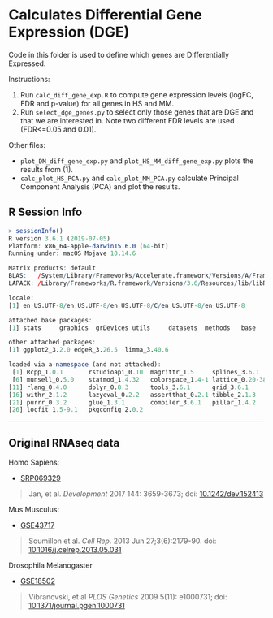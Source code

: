 # Calculates Differential Gene Expression (DGE)

Code in this folder is used to define which genes are Differentially Expressed.


Instructions:
1. Run `calc_diff_gene_exp.R` to compute gene expression levels (logFC, FDR and p-value) for all genes in HS and MM.
2. Run `select_dge_genes.py` to select only those genes that are DGE and that we are interested in. Note two different FDR levels are used (FDR<=0.05 and 0.01).


Other files:
- `plot_DM_diff_gene_exp.py` and `plot_HS_MM_diff_gene_exp.py` plots the results from (1).
- `calc_plot_HS_PCA.py` and `calc_plot_MM_PCA.py` calculate Principal Component Analysis (PCA) and plot the results.

## R Session Info
```R
> sessionInfo()
R version 3.6.1 (2019-07-05)
Platform: x86_64-apple-darwin15.6.0 (64-bit)
Running under: macOS Mojave 10.14.6

Matrix products: default
BLAS:   /System/Library/Frameworks/Accelerate.framework/Versions/A/Frameworks/vecLib.framework/Versions/A/libBLAS.dylib
LAPACK: /Library/Frameworks/R.framework/Versions/3.6/Resources/lib/libRlapack.dylib

locale:
[1] en_US.UTF-8/en_US.UTF-8/en_US.UTF-8/C/en_US.UTF-8/en_US.UTF-8

attached base packages:
[1] stats     graphics  grDevices utils     datasets  methods   base     

other attached packages:
[1] ggplot2_3.2.0 edgeR_3.26.5  limma_3.40.6 

loaded via a namespace (and not attached):
 [1] Rcpp_1.0.1       rstudioapi_0.10  magrittr_1.5     splines_3.6.1    tidyselect_0.2.5
 [6] munsell_0.5.0    statmod_1.4.32   colorspace_1.4-1 lattice_0.20-38  R6_2.4.0        
[11] rlang_0.4.0      dplyr_0.8.3      tools_3.6.1      grid_3.6.1       gtable_0.3.0    
[16] withr_2.1.2      lazyeval_0.2.2   assertthat_0.2.1 tibble_2.1.3     crayon_1.3.4    
[21] purrr_0.3.2      glue_1.3.1       compiler_3.6.1   pillar_1.4.2     scales_1.0.0    
[26] locfit_1.5-9.1   pkgconfig_2.0.2 
```

---

## Original RNAseq data


Homo Sapiens:
- [SRP069329](https://www.ncbi.nlm.nih.gov/sra/?term=SRP069329)

> Jan, et al. *Development* 2017 144: 3659-3673; doi: [10.1242/dev.152413](https://dev.biologists.org/content/144/20/3659)


Mus Musculus:
- [GSE43717](https://www.ncbi.nlm.nih.gov/geo/query/acc.cgi?acc=GSE43717)

> Soumillon et al. *Cell Rep*. 2013 Jun 27;3(6):2179-90. doi: [10.1016/j.celrep.2013.05.031](https://www.sciencedirect.com/science/article/pii/S2211124713002489)


Drosophila Melanogaster
- [GSE18502](https://www.ncbi.nlm.nih.gov/geo/query/acc.cgi?acc=GSE18502])

> Vibranovski, et al *PLOS Genetics* 2009 5(11): e1000731; doi: [10.1371/journal.pgen.1000731](https://journals.plos.org/plosgenetics/article?id=10.1371/journal.pgen.1000731)